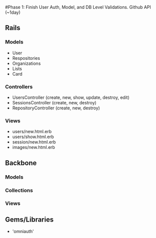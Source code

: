#Phase 1: Finish User Auth, Model, and DB Level Validations. Github API (~1day)

## Rails
### Models
* User
* Respositories
* Organizations
* Lists
* Card

### Controllers
* UsersController (create, new, show, update, destroy, edit)
* SessionsController (create, new, destroy)
* RepositoryController (create, new, destroy)

### Views
* users/new.html.erb
* users/show.html.erb
* session/new.html.erb
* images/new.html.erb

## Backbone
### Models

### Collections

### Views

## Gems/Libraries
* 'omniauth'
